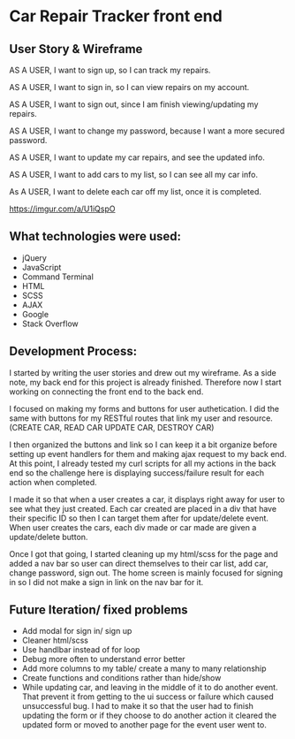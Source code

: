 <h1>Car Repair Tracker front end</h1>

<h2>User Story & Wireframe</h2>

AS A USER, I want to sign up, so I can track my repairs.

AS A USER, I want to sign in, so I can view repairs on my account.

AS A USER, I want to sign out, since I am finish viewing/updating my repairs.

AS A USER, I want to change my password, because I want a more secured password.

AS A USER, I want to update my car repairs, and see the updated info.

AS A USER, I want to add cars to my list, so I can see all my car info.

As A USER, I want to delete each car off my list, once it is completed.

https://imgur.com/a/U1iQspO

<h2>What technologies were used:</h2>

<ul>
<li>jQuery</li>
<li>JavaScript</li>
<li>Command Terminal</li>
<li>HTML</li>
<li>SCSS</li>
<li>AJAX</li>
<li>Google</li>
<li>Stack Overflow</li>
</ul>

<h2>Development Process:</h2>
<p>I started by writing the user stories and drew out my wireframe. As a side note, my back end for this project is already finished. Therefore now I start working on connecting the front end to the back end.</p>

<p>I focused on making my forms and buttons for user authetication. I did the same with buttons for my RESTful routes that link my user and resource. (CREATE CAR, READ CAR UPDATE CAR, DESTROY CAR)
</p>

<p>I then organized the buttons and link so I can keep it a bit organize before setting up event handlers for them and making ajax request to my back end. At this point, I already tested my curl scripts for all my actions in the back end so the challenge here is displaying success/failure result for each action when completed.</p>

<p>
I made it so that when a user creates a car, it displays right away for user to see what they just created. Each car created are placed in a div that have their specific ID so then I can target them after for update/delete event. When user creates the cars, each div made or car made are given a update/delete button.
</p>

<p>Once I got that going, I started cleaning up my html/scss for the page and added a nav bar so user can direct themselves to their car list, add car, change password, sign out. The home screen is mainly focused for signing in so I did not make a sign in link on the nav bar for it.</p>

<h2>Future Iteration/ fixed problems</h2>
<ul>
<li>Add modal for sign in/ sign up</li>
<li>Cleaner html/scss</li>
<li>Use handlbar instead of for loop</li>
<li>Debug more often to understand error better</li>
<li>Add more columns to my table/ create a many to many relationship</li>
<li>Create functions and conditions rather than hide/show</li>
<li>While updating car, and leaving in the middle of it to do another event. That prevent it from getting to the ui success or failure which caused unsuccessful bug. I had to make it so that the user had to finish updating the form or if they choose to do another action it cleared the updated form or moved to another page for the event user went to.</li>
</ul>

